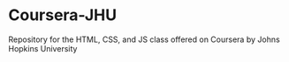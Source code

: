 # Coursera-JHU
Repository for the HTML, CSS, and JS class offered on Coursera by Johns Hopkins University
